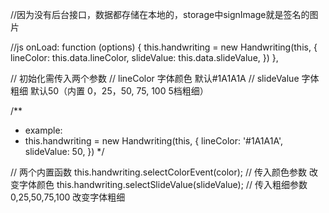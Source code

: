  //因为没有后台接口，数据都存储在本地的，storage中signImage就是签名的图片
 
 //js
 onLoad: function (options) {
    this.handwriting = new Handwriting(this, {
      lineColor: this.data.lineColor,
      slideValue: this.data.slideValue,
    })
  },

  // 初始化需传入两个参数 
  // lineColor  字体颜色 默认#1A1A1A 
  // slideValue 字体粗细 默认50（内置 0，25，50, 75, 100 5档粗细）

  /**
   *   example:
   *   this.handwriting = new Handwriting(this, {
        lineColor: '#1A1A1A',
        slideValue: 50,
      })
   */
   
   // 两个内置函数
   this.handwriting.selectColorEvent(color);   // 传入颜色参数 改变字体颜色
   this.handwriting.selectSlideValue(slideValue);  // 传入粗细参数 0,25,50,75,100 改变字体粗细



